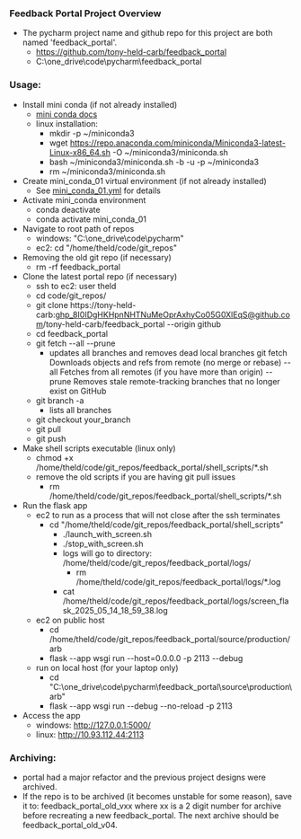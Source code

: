 ### Feedback Portal Project Overview

* The pycharm project name and github repo for this project are both named 'feedback_portal'.
  * https://github.com/tony-held-carb/feedback_portal
  * C:\one_drive\code\pycharm\feedback_portal

### Usage:
* Install mini conda (if not already installed)
  * [mini conda docs](https://docs.conda.io/projects/conda/en/latest/user-guide/install/linux.html)
  * linux installation:
    * mkdir -p ~/miniconda3
    * wget https://repo.anaconda.com/miniconda/Miniconda3-latest-Linux-x86_64.sh -O ~/miniconda3/miniconda.sh
    * bash ~/miniconda3/miniconda.sh -b -u -p ~/miniconda3
    * rm ~/miniconda3/miniconda.sh
* Create mini_conda_01 virtual environment (if not already installed)
  * See [mini_conda_01.yml](admin/mini_conda_01.yml) for details
* Activate mini_conda environment
  * conda deactivate
  * conda activate mini_conda_01
* Navigate to root path of repos
  * windows: "C:\one_drive\code\pycharm\"
  * ec2: cd "/home/theld/code/git_repos"
* Removing the old git repo (if necessary)
  * rm -rf feedback_portal
* Clone the latest portal repo (if necessary)
  * ssh to ec2: user theld
  * cd code/git_repos/
  * git clone https://tony-held-carb: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@github.com/tony-held-carb/feedback_portal  --origin github
  * cd feedback_portal
  * git fetch --all --prune 
    * updates all branches and removes dead local branches
        git fetch   Downloads objects and refs from remote (no merge or rebase)
        --all       Fetches from all remotes (if you have more than origin)
        --prune     Removes stale remote-tracking branches that no longer exist on GitHub
  * git branch -a
    * lists all branches
  * git checkout your_branch
  * git pull
  * git push
* Make shell scripts executable (linux only)
  * chmod +x /home/theld/code/git_repos/feedback_portal/shell_scripts/*.sh
  * remove the old scripts if you are having git pull issues
    * rm /home/theld/code/git_repos/feedback_portal/shell_scripts/*.sh
* Run the flask app
    * ec2 to run as a process that will not close after the ssh terminates
      * cd "/home/theld/code/git_repos/feedback_portal/shell_scripts"
        * ./launch_with_screen.sh
        * ./stop_with_screen.sh
        * logs will go to directory:  /home/theld/code/git_repos/feedback_portal/logs/
          * rm /home/theld/code/git_repos/feedback_portal/logs/*.log
        * cat /home/theld/code/git_repos/feedback_portal/logs/screen_flask_2025_05_14_18_59_38.log
    * ec2 on public host 
      * cd /home/theld/code/git_repos/feedback_portal/source/production/arb
      * flask --app wsgi run --host=0.0.0.0 -p 2113 --debug
    * run on local host (for your laptop only) 
      * cd "C:\one_drive\code\pycharm\feedback_portal\source\production\arb"
      * flask --app wsgi run --debug --no-reload -p 2113
* Access the app
  * windows: http://127.0.0.1:5000/
  * linux: http://10.93.112.44:2113

### Archiving:
* portal had a major refactor and the previous project designs were archived.
* If the repo is to be archived (it becomes unstable for some reason), save it
  to: feedback_portal_old_vxx where xx is a 2 digit number for archive before
  recreating a new feedback_portal.  The next archive should be feedback_portal_old_v04.
